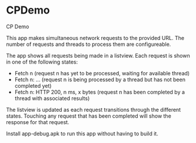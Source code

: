 # CPDemo
CP Demo

This app makes simultaneous network requests to the provided URL.  The number of requests and threads to
process them are configureable.

The app shows all requests being made in a listview.  Each request is shown in one of the following
states:

* Fetch n (request n has yet to be processed, waiting for available thread)
* Fetch n: ...  (request n is being processed by a thread but has not been completed yet)
* Fetch n: HTTP 200, n ms, x bytes (request n has been completed by a thread with associated results)

The listview is updated as each request transitions through the different states.
Touching any request that has been completed will show the response for that request.

Install app-debug.apk to run this app without having to build it.
